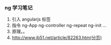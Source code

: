### ng 学习笔记
1. 引入 angularjs 标签
2. 指令 ng-App ng-controller ng-repeat ng-init ...
3. 原理。。
4. http://www.jb51.net/article/82263.htm(分页)
